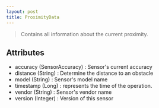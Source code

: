 ```yaml
---
layout: post
title: ProximityData
---
```


> Contains all information about the current proximity.

Attributes
----------
- accuracy (SensorAccuracy) : Sensor's current accuracy
- distance (String) : Determine the distance to an obstacle
- model (String) : Sensor's model name
- timestamp (Long) : represents the time of the operation.
- vendor (String) : Sensor's vendor name
- version (Integer) : Version of this sensor
